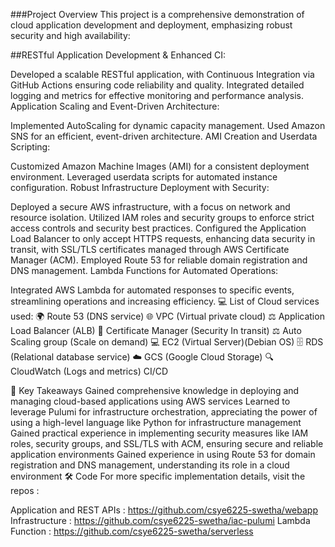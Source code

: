 ###Project Overview
This project is a comprehensive demonstration of cloud application development and deployment, emphasizing robust security and high availability:

##RESTful Application Development & Enhanced CI:

Developed a scalable RESTful application, with Continuous Integration via GitHub Actions ensuring code reliability and quality.
Integrated detailed logging and metrics for effective monitoring and performance analysis.
Application Scaling and Event-Driven Architecture:

Implemented AutoScaling for dynamic capacity management.
Used Amazon SNS for an efficient, event-driven architecture.
AMI Creation and Userdata Scripting:

Customized Amazon Machine Images (AMI) for a consistent deployment environment.
Leveraged userdata scripts for automated instance configuration.
Robust Infrastructure Deployment with Security:

Deployed a secure AWS infrastructure, with a focus on network and resource isolation.
Utilized IAM roles and security groups to enforce strict access controls and security best practices.
Configured the Application Load Balancer to only accept HTTPS requests, enhancing data security in transit, with SSL/TLS certificates managed through AWS Certificate Manager (ACM).
Employed Route 53 for reliable domain registration and DNS management.
Lambda Functions for Automated Operations:

Integrated AWS Lambda for automated responses to specific events, streamlining operations and increasing efficiency.
💻 List of Cloud services used:
🌍 Route 53 (DNS service)
🌐 VPC (Virtual private cloud)
⚖️ Application Load Balancer (ALB)
🔏 Certificate Manager (Security In transit)
⚖️ Auto Scaling group (Scale on demand)
💻 EC2 (Virtual Server)(Debian OS)
🗄️ RDS (Relational database service)
☁️ GCS (Google Cloud Storage)
🔍 CloudWatch (Logs and metrics)
CI/CD


📘 Key Takeaways
Gained comprehensive knowledge in deploying and managing cloud-based applications using AWS services
Learned to leverage Pulumi for infrastructure orchestration, appreciating the power of using a high-level language like Python for infrastructure management
Gained practical experience in implementing security measures like IAM roles, security groups, and SSL/TLS with ACM, ensuring secure and reliable application environments
Gained experience in using Route 53 for domain registration and DNS management, understanding its role in a cloud environment
🛠️ Code
For more specific implementation details, visit the repos :

Application and REST APIs : https://github.com/csye6225-swetha/webapp
Infrastructure : https://github.com/csye6225-swetha/iac-pulumi
Lambda Function : https://github.com/csye6225-swetha/serverless
